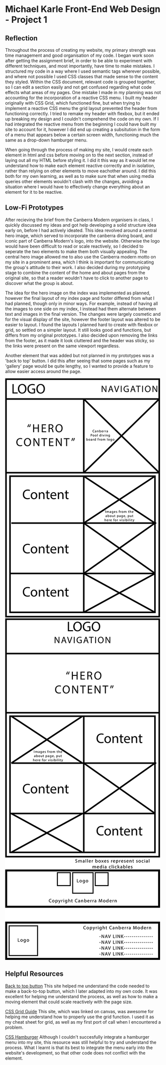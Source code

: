 # Michael Karle Front-End Web Design - Project 1


## Reflection
Throughout the process of creating my website, my primary strength was time management and good organisation of my code. I began work soon after getting the assignment brief, in order to be able to experiment with different techniques, and most importantly, have time to make mistakes. I structured my code in a way where I used semantic tags wherever possible, and where not possible I used CSS classes that made sense to the content they styled. Within the CSS document, relevant code is grouped together, so I can edit a section easily and not get confused regarding what code effects what areas of my pages. One mistake I made in my planning was not accounting for the incorporation of a reactive CSS menu. I built my header originally with CSS Grid, which functioned fine, but when trying to implement a reactive CSS menu the grid layout prevented the header from functioning correctly. I tried to remake my header with flexbox, but it ended up breaking my design and I couldn't comprehend the code on my own. If I had integrated the reactive menu from the beginning I could have built my site to account for it, however I did end up creating a subsitution in the form of a menu that appears below a certain screen width, functioning much the same as a drop-down hamburger menu. 

When going through the process of making my site, I would create each element in html and css before moving on to the next section, instead of laying out all my HTML before styling it. I did it this way as it would let me understand how to make each element reactive correctly and in isolation, rather than relying on other elements to move eachother around. I did this both for my own learning, as well as to make sure that when using media queries other elements wouldn't clash with the changes, avoiding a situation where I would have to effectively change everything about an element for it to be reactive. 

## Low-Fi Prototypes
After recieving the brief from the Canberra Modern organisers in class, I quickly discussed my ideas and got help developing a solid structure idea early on, before I had actively ideated. This idea revolved around a central hero image, which served to incorporate the canberra diving board, and iconic part of Canberra Modern's logo, into the website. Otherwise the logo would have been difficult to read or scale reactively, so I decided to seperate the two elements to make them both visually appealing. The central hero image allowed me to also use the Canberra modern motto on my site in a prominent area, which I think is important for communicating the group's attitude to their work. I also decided during my prototyping stage to combine the content of the home and about pages from the original site, so that a reader wouldn't have to click to another page to discover what the group is about.

The idea for the hero image on the index was implemented as planned, however the final layout of my index page and footer differed from what I had planned, though only in minor ways. For example, instead of having all the images to one side on my index, I instead had them alternate between text and images in the final version. The changes were largely cosmetic and for the visual display of the site, however the footer layout was altered to be easier to layout. I found the layouts I planned hard to create with flexbox or grid, so settled on a simpler layout. It still looks good and functions, but differs from my original prototypes. I also decided upon removing the links from the footer, as it made it look cluttered and the header was sticky, so the links were present on the same viewport regardless.

Another element that was added but not planned in my prototypes was a 'back to top' button. I did this after seeing that some pages such as my 'gallery' page would be quite lengthy, so I wanted to provide a feature to allow easier access around the page.


![1st Idea for index page](assets/images/Mockup1.png)
![2nd Idea for index page](assets/images/Mockup2.png)
![Footer ideas](assets/images/Mockup3.png)


## Helpful Resources

[Back to top button](https://www.freecodecamp.org/news/css-only-back-to-top-button/)
This site helped me understand the code needed to make a back-to-top button, which I later adapted into my own code.
It was excellent for  helping me understand the process, as well as how to make a moving element that could scale reactively with the page size.

[CSS Grid Guide](https://css-tricks.com/snippets/css/complete-guide-grid/)
This site, which was linked on canvas, was awesome for helping me understand how to properly use the grid function. 
I used it as my cheat sheet for grid, as well as my first port of call when I encountered a problem.

[CSS Hamburger](https://heyoka.medium.com/responsive-pure-css-off-canvas-hamburger-menu-aebc8d11d793)
Although I couldn't succesfully integrate a hamburger menu into my site, this resource was still helpful to try and understand the process.
What I learnt is that its best to integrate the menu early into the website's development, so that other code does not conflict with the element. 
 
